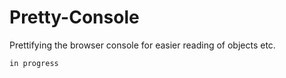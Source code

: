 # Pretty-Console
Prettifying the browser console for easier reading of objects etc.

``` in progress ```
